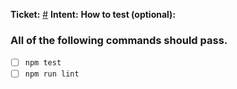 **Ticket:** [#](TRELLOURL)
**Intent:**
**How to test (optional):**

### All of the following commands should pass.

- [ ] `npm test`
- [ ] `npm run lint`
